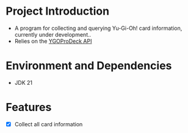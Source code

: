 <!-- @format -->

# Project Introduction

- A program for collecting and querying Yu-Gi-Oh! card information, currently under development..
- Relies on the [YGOProDeck API](https://ygoprodeck.com/api-guide/)

# Environment and Dependencies

- JDK 21

# Features

- [X] Collect all card information

<!-- # Usage

_(Instructions on how to use the program will be added here)_ -->
